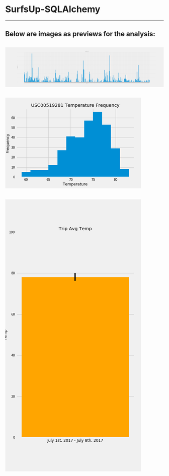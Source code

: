 # SurfsUp-SQLAlchemy
--------------------------------------------------------------------------------
Below are images as previews for the analysis:
--------------------------------------------------------------------------------
![](Figures/precvsdate.png)
--------------------------------------------------------------------------------
![](Figures/tempfrequency.png)
--------------------------------------------------------------------------------
![](Figures/tripavgtemp.png)
--------------------------------------------------------------------------------
